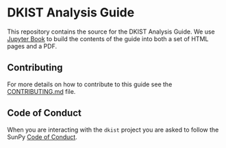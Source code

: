 DKIST Analysis Guide
====================

This repository contains the source for the DKIST Analysis Guide.
We use [Jupyter Book](https://jupyterbook.org/) to build the contents of the guide into both a set of HTML pages and a PDF.

Contributing
------------

For more details on how to contribute to this guide see the
[CONTRIBUTING.md](https://github.com/DKISTDC/dkist-analysis-guide/blob/main/CONTRIBUTING.md)
file.

Code of Conduct
---------------

When you are interacting with the `dkist` project you are asked to follow the SunPy [Code of Conduct](https://sunpy.org/coc>).

